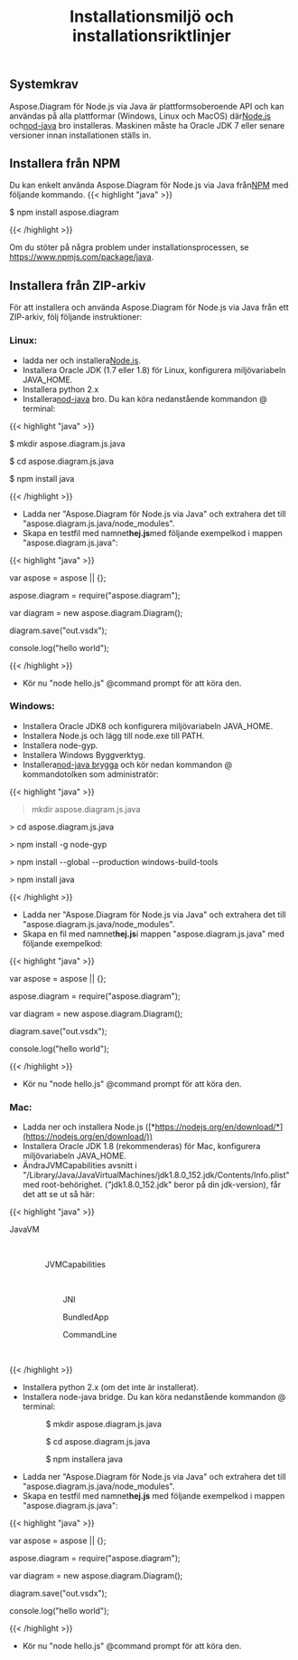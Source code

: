 ﻿---
title: Installationsmiljö och installationsriktlinjer
second_title: Aspose.Diagram for Node.js via Java
type: docs
weight: 20
url: /sv/nodejsjava/setup-environment-and-installation-guidelines/
aliases: [/java/aspose-diagram-for-nodejs-via-java-system-requirements/, /nodejsjava/system-requirements/]
keywords: nodejs, visio, instal
description: Visio Diagram Node.js är plattformsoberoende API och kan användas på vilken plattform som helst (Windows, Linux och MacOS) där Node.js och node-java-brygga är installerade. Det kan installeras från NPM och ZIP-arkiv
---
## **Systemkrav**
Aspose.Diagram för Node.js via Java är plattformsoberoende API och kan användas på alla plattformar (Windows, Linux och MacOS) där[Node.js](https://nodejs.org/en/download/) och[nod-java](https://github.com/joeferner/node-java) bro installeras. Maskinen måste ha Oracle JDK 7 eller senare versioner innan installationen ställs in.
## **Installera från NPM**
 Du kan enkelt använda Aspose.Diagram för Node.js via Java från[NPM](https://www.npmjs.com/package/aspose.diagram) med följande kommando.
{{< highlight "java" >}}

 $ npm install aspose.diagram

{{< /highlight >}}

Om du stöter på några problem under installationsprocessen, se https://www.npmjs.com/package/java.

## **Installera från ZIP-arkiv**
För att installera och använda Aspose.Diagram för Node.js via Java från ett ZIP-arkiv, följ följande instruktioner:
### **Linux:**
-  ladda ner och installera[Node.js](https://nodejs.org/en/download/).
- Installera Oracle JDK (1.7 eller 1.8) för Linux, konfigurera miljövariabeln JAVA_HOME.
- Installera python 2.x
-  Installera[nod-java](https://github.com/joeferner/node-java) bro. Du kan köra nedanstående kommandon @ terminal:



{{< highlight "java" >}}

 $ mkdir aspose.diagram.js.java

$ cd aspose.diagram.js.java

$ npm install java

{{< /highlight >}}



- Ladda ner "Aspose.Diagram för Node.js via Java" och extrahera det till "aspose.diagram.js.java/node_modules".
- Skapa en testfil med namnet**hej.js**med följande exempelkod i mappen "aspose.diagram.js.java":

{{< highlight "java" >}}

 var aspose = aspose || {};

aspose.diagram = require("aspose.diagram");

var diagram = new aspose.diagram.Diagram();

diagram.save("out.vsdx");

console.log("hello world");

{{< /highlight >}}

- Kör nu "node hello.js" @command prompt för att köra den.
### **Windows:**
- Installera Oracle JDK8 och konfigurera miljövariabeln JAVA_HOME.
- Installera Node.js och lägg till node.exe till PATH.
- Installera node-gyp.
- Installera Windows Byggverktyg.
-  Installera[nod-java brygga](https://www.npmjs.com/package/java) och kör nedan kommandon @ kommandotolken som administratör:



{{< highlight "java" >}}

 > mkdir aspose.diagram.js.java

\> cd aspose.diagram.js.java

\> npm install -g node-gyp

\> npm install --global --production windows-build-tools

\> npm install java

{{< /highlight >}}

- Ladda ner "Aspose.Diagram för Node.js via Java" och extrahera det till "aspose.diagram.js.java/node_modules".
-  Skapa en fil med namnet**hej.js**i mappen "aspose.diagram.js.java" med följande exempelkod:

{{< highlight "java" >}}

 var aspose = aspose || {};

aspose.diagram = require("aspose.diagram");

var diagram = new aspose.diagram.Diagram();

diagram.save("out.vsdx");

console.log("hello world");

{{< /highlight >}}

- Kör nu "node hello.js" @command prompt för att köra den.
### **Mac:**
- Ladda ner och installera Node.js ([*https://nodejs.org/en/download/*](https://nodejs.org/en/download/))
- Installera Oracle JDK 1.8 (rekommenderas) för Mac, konfigurera miljövariabeln JAVA_HOME.
-  Ändra<key>JVMCapabilities</key> avsnitt i "/Library/Java/JavaVirtualMachines/jdk1.8.0_152.jdk/Contents/Info.plist" med root-behörighet. ("jdk1.8.0_152.jdk" beror på din jdk-version), får det att se ut så här:



{{< highlight "java" >}}

 <key>JavaVM</key>

        <dict>

                <key>JVMCapabilities</key>

                <array>

                        <string>JNI</string>

                        <string>BundledApp</string>

                        <string>CommandLine</string>

                </array>

{{< /highlight >}}



- Installera python 2.x (om det inte är installerat).
- Installera node-java bridge. Du kan köra nedanstående kommandon @ terminal:

`         `$ mkdir aspose.diagram.js.java

`         `$ cd aspose.diagram.js.java

`         `$ npm installera java

- Ladda ner "Aspose.Diagram för Node.js via Java" och extrahera det till "aspose.diagram.js.java/node_modules".
-  Skapa en testfil med namnet**hej.js** med följande exempelkod i mappen "aspose.diagram.js.java":

{{< highlight "java" >}}

 var aspose = aspose || {};

aspose.diagram = require("aspose.diagram");

var diagram = new aspose.diagram.Diagram();

diagram.save("out.vsdx");

console.log("hello world");

{{< /highlight >}}

- Kör nu "node hello.js" @command prompt för att köra den.


